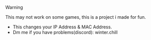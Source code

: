 > [!WARNING]
> This may not work on some games, this is a project i made for fun.

- This changes your IP Address & MAC Address.
- Dm me if you have problems(discord): winter.chill
